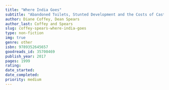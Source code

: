 ```yaml
---
title: "Where India Goes"
subtitle: "Abandoned Toilets, Stunted Development and the Costs of Caste"
author: Diane Coffey, Dean Spears
author_last: Coffey and Spears
slug: coffey-spears-where-india-goes
type: non-fiction
img: true
genre: other
isbn: 9789352645657
goodreads_id: 35700469
publish_year: 2017
pages: 1999
rating: 
date_started:
date_completed:
priority: medium
---
```

